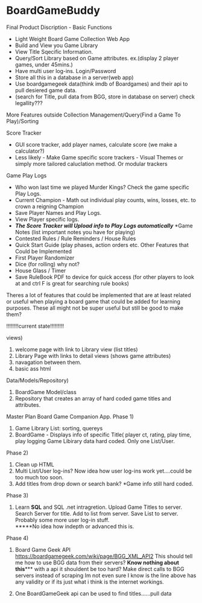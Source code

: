 # BoardGameBuddy
Final Product Discription - Basic Functions
-	Light Weight Board Game Collection Web App
-	Build and View you Game Library
-	View Title Sqecific Information.
-	Query/Sort Library based on Game attributes. ex.(display 2 player games, under 45mins.)
-	Have multi user log-ins. Login/Password
-	Store all this in a database in a server(web app)
-	Use boardgamegeek data(think imdb of Boardgames) and their api to pull desiered game data. 
-	(search for Title, pull data from BGG, store in database on server) check legallity???

More Features outside Collection Management/Query(Find a Game To Play)/Sorting

Score Tracker
* GUI score tracker, add player names, calculate score (we make a calculator?)
* Less likely - Make Game specific score trackers - Visual Themes or simply more tailored caluclation method. Or modular trackers

Game Play Logs
* Who won last time we played Murder Kings? Check the game specific Play Logs.
* Current Champion - Math out individual play counts, wins, losses, etc. to crown a reigning Champion
* Save Player Names and Play Logs.  
* View Player specific logs.
* ***The Score Tracker will Upload info to Play Logs automatically***
*Game Notes (list important notes you have for playing)
* Contested Rules / Rule Reminders / House Rules
* Quick Start Guide (play phases, action orders etc.
Other Features that Could be Implemented
* First Player Randomizer
* Dice (for rolling) why not?
* House Glass / Timer
* Save RuleBook PDF to device for quick access (for other players to look at and ctrl F is great for searching rule books)


Theres a lot of features that could be implemented that are at least related or useful when playing a board game that could be added for learning purposes.  These all might not be super useful but still be good to make them?
	
!!!!!!!!current state!!!!!!!!!

views)
1. welcome page with link to Library view (list titles)
2. Library Page with links to detail views (shows game attributes)
3. navagation between them.
4. basic ass html

Data/Models/Repository)
1. BoardGame Model/class
2. Repository that creates an array of hard coded game titles and attributes.



Master Plan
Board Game Companion App.
Phase 1)
1. Game Library List: sorting, quereys
2. BoardGame - Displays info of specific Title( player ct, rating, play time,  play logging
            Game Libirary data hard coded.  Only one List/User.
            
Phase 2)            
1. Clean up HTML
2. Multi List/User log-ins?  Now idea how user log-ins work yet....could be too much too soon.
3. Add titles from drop down or search bank?   *Game info still hard coded.

Phase 3)
1.  Learn ****SQL**** and SQL .net intragretion. 
    Upload Game Titles to server.
    Search Server for title.
    Add to list from server.
    Save List to server.
    Probably some more user log-in stuff.  
    *****No idea how indepth or advanced this is.

Phase 4)
1. Board Game Geek API
    https://boardgamegeek.com/wiki/page/BGG_XML_API2
    This should tell me how to use BGG data from their servers?
    ****Know nothing about this******* with a api it shouldent be too hard?  Make direct calls to BGG servers instead of scraping
    Im not even sure I know is the line above has any validity or if its just what i think is the internet workings.
    
2. One BoardGameGeek api can be used to find titles......pull data
